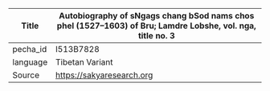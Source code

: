 |Title | Autobiography of sNgags chang bSod nams chos phel (1527–1603) of Bru; Lamdre Lobshe, vol. nga, title no. 3 
| --- | --- 
|pecha_id | I513B7828
|language | Tibetan Variant
|Source | https://sakyaresearch.org